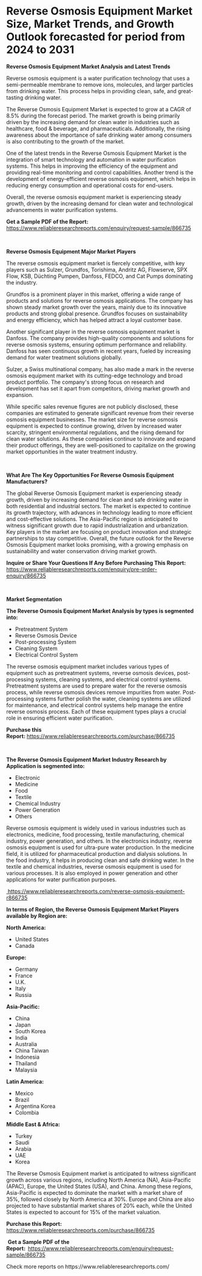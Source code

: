 <p><h1>Reverse Osmosis Equipment Market Size, Market Trends, and Growth Outlook forecasted for period from 2024 to 2031</h1></p><p><strong>Reverse Osmosis Equipment Market Analysis and Latest Trends</strong></p>
<p><p>Reverse osmosis equipment is a water purification technology that uses a semi-permeable membrane to remove ions, molecules, and larger particles from drinking water. This process helps in providing clean, safe, and great-tasting drinking water.</p><p>The Reverse Osmosis Equipment Market is expected to grow at a CAGR of 8.5% during the forecast period. The market growth is being primarily driven by the increasing demand for clean water in industries such as healthcare, food & beverage, and pharmaceuticals. Additionally, the rising awareness about the importance of safe drinking water among consumers is also contributing to the growth of the market.</p><p>One of the latest trends in the Reverse Osmosis Equipment Market is the integration of smart technology and automation in water purification systems. This helps in improving the efficiency of the equipment and providing real-time monitoring and control capabilities. Another trend is the development of energy-efficient reverse osmosis equipment, which helps in reducing energy consumption and operational costs for end-users.</p><p>Overall, the reverse osmosis equipment market is experiencing steady growth, driven by the increasing demand for clean water and technological advancements in water purification systems.</p></p>
<p><strong>Get a Sample PDF of the Report:&nbsp;</strong> <a href="https://www.reliableresearchreports.com/enquiry/request-sample/866735">https://www.reliableresearchreports.com/enquiry/request-sample/866735</a></p>
<p>&nbsp;</p>
<p><strong>Reverse Osmosis Equipment Major Market Players</strong></p>
<p><p>The reverse osmosis equipment market is fiercely competitive, with key players such as Sulzer, Grundfos, Torishima, Andritz AG, Flowserve, SPX Flow, KSB, Düchting Pumpen, Danfoss, FEDCO, and Cat Pumps dominating the industry. </p><p>Grundfos is a prominent player in this market, offering a wide range of products and solutions for reverse osmosis applications. The company has shown steady market growth over the years, mainly due to its innovative products and strong global presence. Grundfos focuses on sustainability and energy efficiency, which has helped attract a loyal customer base.</p><p>Another significant player in the reverse osmosis equipment market is Danfoss. The company provides high-quality components and solutions for reverse osmosis systems, ensuring optimum performance and reliability. Danfoss has seen continuous growth in recent years, fueled by increasing demand for water treatment solutions globally.</p><p>Sulzer, a Swiss multinational company, has also made a mark in the reverse osmosis equipment market with its cutting-edge technology and broad product portfolio. The company's strong focus on research and development has set it apart from competitors, driving market growth and expansion.</p><p>While specific sales revenue figures are not publicly disclosed, these companies are estimated to generate significant revenue from their reverse osmosis equipment businesses. The market size for reverse osmosis equipment is expected to continue growing, driven by increased water scarcity, stringent environmental regulations, and the rising demand for clean water solutions. As these companies continue to innovate and expand their product offerings, they are well-positioned to capitalize on the growing market opportunities in the water treatment industry.</p></p>
<p>&nbsp;</p>
<p><strong>What Are The Key Opportunities For Reverse Osmosis Equipment Manufacturers?</strong></p>
<p><p>The global Reverse Osmosis Equipment market is experiencing steady growth, driven by increasing demand for clean and safe drinking water in both residential and industrial sectors. The market is expected to continue its growth trajectory, with advances in technology leading to more efficient and cost-effective solutions. The Asia-Pacific region is anticipated to witness significant growth due to rapid industrialization and urbanization. Key players in the market are focusing on product innovation and strategic partnerships to stay competitive. Overall, the future outlook for the Reverse Osmosis Equipment market looks promising, with a growing emphasis on sustainability and water conservation driving market growth.</p></p>
<p><strong>Inquire or Share Your Questions If Any Before Purchasing This Report:</strong> <a href="https://www.reliableresearchreports.com/enquiry/pre-order-enquiry/866735">https://www.reliableresearchreports.com/enquiry/pre-order-enquiry/866735</a></p>
<p>&nbsp;</p>
<p><strong>Market Segmentation</strong></p>
<p><strong>The Reverse Osmosis Equipment Market Analysis by types is segmented into:</strong></p>
<p><ul><li>Pretreatment System</li><li>Reverse Osmosis Device</li><li>Post-processing System</li><li>Cleaning System</li><li>Electrical Control System</li></ul></p>
<p><p>The reverse osmosis equipment market includes various types of equipment such as pretreatment systems, reverse osmosis devices, post-processing systems, cleaning systems, and electrical control systems. Pretreatment systems are used to prepare water for the reverse osmosis process, while reverse osmosis devices remove impurities from water. Post-processing systems further polish the water, cleaning systems are utilized for maintenance, and electrical control systems help manage the entire reverse osmosis process. Each of these equipment types plays a crucial role in ensuring efficient water purification.</p></p>
<p><strong>Purchase this Report:&nbsp;</strong><a href="https://www.reliableresearchreports.com/purchase/866735">https://www.reliableresearchreports.com/purchase/866735</a></p>
<p>&nbsp;</p>
<p><strong>The Reverse Osmosis Equipment Market Industry Research by Application is segmented into:</strong></p>
<p><ul><li>Electronic</li><li>Medicine</li><li>Food</li><li>Textile</li><li>Chemical Industry</li><li>Power Generation</li><li>Others</li></ul></p>
<p><p>Reverse osmosis equipment is widely used in various industries such as electronics, medicine, food processing, textile manufacturing, chemical industry, power generation, and others. In the electronics industry, reverse osmosis equipment is used for ultra-pure water production. In the medicine field, it is utilized for pharmaceutical production and dialysis solutions. In the food industry, it helps in producing clean and safe drinking water. In the textile and chemical industries, reverse osmosis equipment is used for various processes. It is also employed in power generation and other applications for water purification purposes.</p></p>
<p><a href="https://www.reliableresearchreports.com/reverse-osmosis-equipment-r866735">&nbsp;https://www.reliableresearchreports.com/reverse-osmosis-equipment-r866735</a></p>
<p><strong>In terms of Region, the Reverse Osmosis Equipment Market Players available by Region are:</strong></p>
<p>
    <p> <strong> North America: </strong>
        <ul>
            <li>United States</li>
            <li>Canada</li>
        </ul>
        </p> 
    <p> <strong> Europe: </strong>
        <ul>
            <li>Germany</li>
            <li>France</li>
            <li>U.K.</li>
            <li>Italy</li>
            <li>Russia</li>
        </ul>
        </p> 
    <p> <strong> Asia-Pacific: </strong>
        <ul>
            <li>China</li>
            <li>Japan</li>
            <li>South Korea</li>
            <li>India</li>
            <li>Australia</li>
            <li>China Taiwan</li>
            <li>Indonesia</li>
            <li>Thailand</li>
            <li>Malaysia</li>
        </ul>
        </p> 
    <p> <strong> Latin America: </strong>
        <ul>
            <li>Mexico</li>
            <li>Brazil</li>
            <li>Argentina Korea</li>
            <li>Colombia</li>
        </ul>
        </p> 
    <p> <strong> Middle East & Africa: </strong>
        <ul>
            <li>Turkey</li>
            <li>Saudi</li>
            <li>Arabia</li>
            <li>UAE</li>
            <li>Korea</li>
        </ul>
    </p>
    </p>
<p><p>The Reverse Osmosis Equipment market is anticipated to witness significant growth across various regions, including North America (NA), Asia-Pacific (APAC), Europe, the United States (USA), and China. Among these regions, Asia-Pacific is expected to dominate the market with a market share of 35%, followed closely by North America at 30%. Europe and China are also projected to have substantial market shares of 20% each, while the United States is expected to account for 15% of the market valuation.</p></p>
<p><strong>Purchase this Report: </strong><a href="https://www.reliableresearchreports.com/purchase/866735">https://www.reliableresearchreports.com/purchase/866735</a></p>
<p>&nbsp;<strong>Get a Sample PDF of the Report:&nbsp;&nbsp;</strong><a href="https://www.reliableresearchreports.com/enquiry/request-sample/866735">https://www.reliableresearchreports.com/enquiry/request-sample/866735</a></p>
<p><strong></strong></p>
<p>Check more reports on https://www.reliableresearchreports.com/</p>